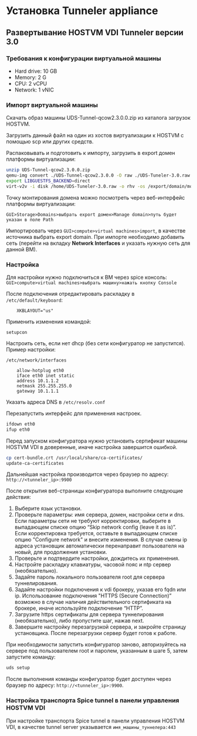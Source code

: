 # Установка Tunneler appliance

## Развертывание HOSTVM VDI Tunneler версии 3.0

### Требования к конфигурации виртуальной машины

* Hard drive: 10 GB
* Memory: 2 G
* CPU: 2 vCPU
* Network: 1 vNIC

### Импорт виртуальной машины

Скачать образ машины UDS-Tunnel-qcow2.3.0.0.zip из каталога загрузок HOSTVM.&#x20;

Загрузить данный файл на один из хостов виртуализации к HOSTVM с помощью scp или других средств.&#x20;

Распаковывать и подготовить к импорту, загрузить в export домен платформы виртуализации:

```bash
unzip UDS-Tunnel-qcow2.3.0.0.zip
qemu-img convert ./UDS-Tunnel-qcow2.3.0.0 -O raw ./UDS-Tuneler-3.0.raw
export LIBGUESTFS_BACKEND=direct
virt-v2v -i disk /home/UDS-Tuneler-3.0.raw -o rhv -os /export/domain/mount/point
```

Точку монтирования домена можно посмотреть через веб-интерфейс платформы виртуализации:

&#x20;`GUI>Storage>Domains>выбрать export домен>Manage domain>путь будет указан в поле Path`

Импортировать через `GUI>compute>virtual machines>import`, в качестве источника выбрать export domain. При импорте необходимо добавить сеть (перейти на вкладку **Network Interfaces** и указать нужную сеть для данной ВМ).

### Настройка

Для настройки нужно подключиться к ВМ через spice консоль: `GUI>compute>virtual machines>выбрать машину>нажать кнопку Console`

После подключения отредактировать раскладку в `/etc/default/keyboard`:

```
    XKBLAYOUT="us"
```

Применить изменения командой:

`setupcon`

Настроить сеть, если нет dhcp (без сети конфигуратор не запустится). Пример настройки:

`/etc/network/interfaces`

```
    allow-hotplug eth0
    iface eth0 inet static
    address 10.1.1.2
    netmask 255.255.255.0
    gateway 10.1.1.1
```

Указать адреса DNS в `/etc/resolv.conf`

Перезапустить интерфейс для применения настроек.

```bash
ifdown eth0
ifup eth0
```

Перед запуском конфигуратора нужно установить сертификат машины HOSTVM VDI в доверенные, иначе настройка завершится ошибкой.

```bash
cp cert-bundle.crt /usr/local/share/ca-certificates/
update-ca-certificates
```

Дальнейшая настройка производится через браузер по адресу: `http://<tunneler_ip>:9900`

После открытия веб-страницы конфигуратора выполните следующие действия:

1. Выберите язык установки.
2. Проверьте параметры: имя сервера, домен, настройки сети и dns.\
   Если параметры сети не требуют корректировки, выберите в выпадающем списке опцию “Skip network config (leave it as is)”.\
   Если корректировка требуется, оставьте в выпадающем списке опцию "Configure network" и внесите изменения. В случае смены ip адреса установщик автоматически перенаправит пользователя на новый, для продолжения установки.
3. Проверьте и подтвердите настройки, дождитесь их применения.
4. Настройте раскладку клавиатуры, часовой пояс и ntp сервер (необязательно).
5. Задайте пароль локального пользователя root для сервера туннелирования.
6. Задайте настройки подключения к vdi брокеру, указав его fqdn или ip. Использование подключения "HTTPS (Secure Connection)” возможно в случае наличия действительного сертификата на брокере, иначе используйте подключение “HTTP”.
7. Загрузите https сертификаты для сервера туннелирования (необязательно), либо пропустите шаг, нажав next.
8. Завершите настройку перезагрузкой сервера, и закройте страницу установщика. После перезагрузки сервер будет готов к работе.

При необходимости запустить конфигуратор заново, авторизуйтесь на сервере под пользователем root и паролем, указанным в шаге 5, затем запустите команду:

```bash
uds setup
```

После выполнения команды конфигуратор будет доступен через браузер по адресу: `http://<tunneler_ip>:9900`.

### Настройка транспорта Spice tunnel в панели управления HOSTVM VDI

При настройке транспорта Spice tunnel в панели управления HOSTVM VDI, в качестве tunnel server указывается `имя_машины_туннелера:443`
